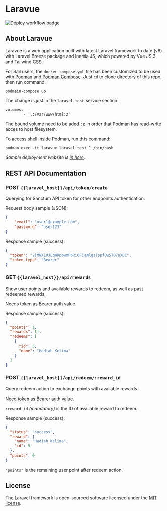 # Laravue

![Deploy workflow badge](https://github.com/baddwin/laravue/actions/workflows/deploy.yml/badge.svg)

## About Laravue

Laravue is a web application built with latest Laravel framework to date (v8) with
Laravel Breeze package and Inertia JS, which powered by Vue JS 3 and Tailwind CSS.

For Sail users, the `docker-compose.yml` file has been customized
to be used with [Podman](https://podman.io) and [Podman Compose](https://github.com/containers/podman-compose).
Just `cd` to clone directory of this repo, then run command:

    podmain-compose up

The change is just in the `laravel.test` service section:

    volumes:
            - '.:/var/www/html:z'

The bound volume need to be aded `:z` in order that Podman has read-write acces to host filesystem.

To access shell inside Podman, run this command:

    podman exec -it laravue_laravel.test_1 /bin/bash

*Sample deployment website is [in here](http://laravue.badwi.my.id/).*

## REST API Documentation

### POST `{{laravel_host}}/api/token/create`

Querying for Sanctum API token for other endpoints authentication.

Request body sample (JSON):

```json
{
	"email": "user1@example.com",
	"password": "user123"
}
```

Response sample (success):

```json
{
  "token": "2|MNX1UJEqWKpbwmPpRiOFCamlgzIspfBwSTO7nXDC",
  "token_type": "Bearer"
}
```

### GET `{{laravel_host}}/api/rewards`

Show user points and available rewards to redeem,
as well as past redeemed rewards.

Needs token as Bearer auth value.

Response sample (success):

```json
{
  "points": 1,
  "rewards": [],
  "redeems": [
    {
      "id": 5,
      "name": "Hadiah Kelima"
    }
  ]
}
```

### POST `{{laravel_host}}/api/redeem/:reward_id`

Query redeem action to exchange points with available rewards.

Need token as Bearer auth value.

`:reward_id` *(mandatory)* is the ID of available reward to redeem.

Response sample (success):

```json
{
  "status": "success",
  "reward": {
    "name": "Hadiah Kelima",
    "id": 5
  },
  "points": 0
}
```

`"points"` is the remaining user point after redeem action.

## License

The Laravel framework is open-sourced software licensed under the [MIT license](https://opensource.org/licenses/MIT).
